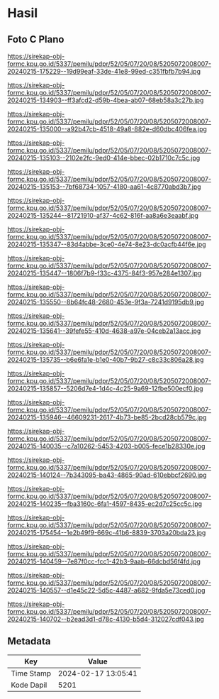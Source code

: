 # Hasil

## Foto C Plano

https://sirekap-obj-formc.kpu.go.id/5337/pemilu/pdpr/52/05/07/20/08/5205072008007-20240215-175229--19d99eaf-33de-41e8-99ed-c351fbfb7b94.jpg

https://sirekap-obj-formc.kpu.go.id/5337/pemilu/pdpr/52/05/07/20/08/5205072008007-20240215-134903--ff3afcd2-d59b-4bea-ab07-68eb58a3c27b.jpg

https://sirekap-obj-formc.kpu.go.id/5337/pemilu/pdpr/52/05/07/20/08/5205072008007-20240215-135000--a92b47cb-4518-49a8-882e-d60dbc406fea.jpg

https://sirekap-obj-formc.kpu.go.id/5337/pemilu/pdpr/52/05/07/20/08/5205072008007-20240215-135103--2102e2fc-9ed0-414e-bbec-02b1710c7c5c.jpg

https://sirekap-obj-formc.kpu.go.id/5337/pemilu/pdpr/52/05/07/20/08/5205072008007-20240215-135153--7bf68734-1057-4180-aa61-4c8770abd3b7.jpg

https://sirekap-obj-formc.kpu.go.id/5337/pemilu/pdpr/52/05/07/20/08/5205072008007-20240215-135244--81721910-af37-4c62-816f-aa8a6e3eaabf.jpg

https://sirekap-obj-formc.kpu.go.id/5337/pemilu/pdpr/52/05/07/20/08/5205072008007-20240215-135347--83d4abbe-3ce0-4e74-8e23-dc0acfb44f6e.jpg

https://sirekap-obj-formc.kpu.go.id/5337/pemilu/pdpr/52/05/07/20/08/5205072008007-20240215-135447--1806f7b9-f33c-4375-84f3-957e284e1307.jpg

https://sirekap-obj-formc.kpu.go.id/5337/pemilu/pdpr/52/05/07/20/08/5205072008007-20240215-135550--8b64fc48-2680-453e-9f3a-7241d9195db9.jpg

https://sirekap-obj-formc.kpu.go.id/5337/pemilu/pdpr/52/05/07/20/08/5205072008007-20240215-135641--39fefe55-410d-4638-a97e-04ceb2a13acc.jpg

https://sirekap-obj-formc.kpu.go.id/5337/pemilu/pdpr/52/05/07/20/08/5205072008007-20240215-135735--b6e6fa1e-b1e0-40b7-9b27-c8c33c806a28.jpg

https://sirekap-obj-formc.kpu.go.id/5337/pemilu/pdpr/52/05/07/20/08/5205072008007-20240215-135857--5206d7e4-1d4c-4c25-9a69-12fbe500ecf0.jpg

https://sirekap-obj-formc.kpu.go.id/5337/pemilu/pdpr/52/05/07/20/08/5205072008007-20240215-135946--46609231-2617-4b73-be85-2bcd28cb579c.jpg

https://sirekap-obj-formc.kpu.go.id/5337/pemilu/pdpr/52/05/07/20/08/5205072008007-20240215-140035--c7a10262-5453-4203-b005-fece1b28330e.jpg

https://sirekap-obj-formc.kpu.go.id/5337/pemilu/pdpr/52/05/07/20/08/5205072008007-20240215-140124--7b343095-ba43-4865-90ad-610ebbcf2690.jpg

https://sirekap-obj-formc.kpu.go.id/5337/pemilu/pdpr/52/05/07/20/08/5205072008007-20240215-140235--fba3160c-6fa1-4597-8435-ec2d7c25cc5c.jpg

https://sirekap-obj-formc.kpu.go.id/5337/pemilu/pdpr/52/05/07/20/08/5205072008007-20240215-175454--1e2b49f9-669c-41b6-8839-3703a20bda23.jpg

https://sirekap-obj-formc.kpu.go.id/5337/pemilu/pdpr/52/05/07/20/08/5205072008007-20240215-140459--7e87f0cc-fcc1-42b3-9aab-66dcbd56f4fd.jpg

https://sirekap-obj-formc.kpu.go.id/5337/pemilu/pdpr/52/05/07/20/08/5205072008007-20240215-140557--d1e45c22-5d5c-4487-a682-9fda5e73ced0.jpg

https://sirekap-obj-formc.kpu.go.id/5337/pemilu/pdpr/52/05/07/20/08/5205072008007-20240215-140702--b2ead3d1-d78c-4130-b5d4-312027cdf043.jpg


## Metadata

| Key        | Value               |
| ---------- | ------------------- |
| Time Stamp | 2024-02-17 13:05:41 |
| Kode Dapil | 5201                |



